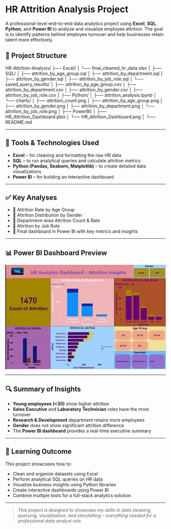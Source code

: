 #  HR Attrition Analysis Project

A professional-level end-to-end data analytics project using **Excel**, **SQL**, **Python**, and **Power BI** to analyze and visualize employee attrition. The goal is to identify patterns behind employee turnover and help businesses retain talent more effectively.


## 📁 Project Structure

HR-Attrition-Analysis/
├── Excel/
│ └── final_cleaned_hr_data.xlsx
│
├── SQL/
│ ├── attrition_by_age_group.sql
│ ├── attrition_by_department.sql
│ ├── attrition_by_gender.sql
│ ├── attrition_by_job_role.sql
│ └── saved_query_results/
│ ├── attrition_by_age_group.csv
│ ├── attrition_by_department.csv
│ ├── attrition_by_gender.csv
│ ├── attrition_by_job_role.csv
│
├── Python/
│ ├── attrition_analysis.ipynb
│ └── charts/
│ ├── attrition_count.png
│ ├── attrition_by_age_group.png
│ ├── attrition_by_gender.png
│ ├── attrition_by_department.png
│ └── attrition_by_job_role.png
│
├── PowerBI/
│ ├── HR_Attrition_Dashboard.pbix
│ └── HR_Attrition_Dashboard.png
│
└── README.md


---

## 🧰 Tools & Technologies Used

- **Excel** – for cleaning and formatting the raw HR data
- **SQL** – to run analytical queries and calculate attrition metrics
- **Python (Pandas, Seaborn, Matplotlib)** – to create detailed data visualizations
- **Power BI** – for building an interactive dashboard

---

## ✅ Key Analyses

- 🔹 Attrition Rate by Age Group
- 🔹 Attrition Distribution by Gender
- 🔹 Department-wise Attrition Count & Rate
- 🔹 Attrition by Job Role
- 🔹 Final dashboard in Power BI with key metrics and insights

---

## 📊 Power BI Dashboard Preview

![HR Attrition Dashboard](PowerBI/HR_Attrition_Dashboard.png)

---

## 🔍 Summary of Insights

- **Young employees (<35)** show higher attrition
- **Sales Executive** and **Laboratory Technician** roles have the most turnover
- **Research & Development** department retains more employees
- **Gender** does not show significant attrition difference
- The **Power BI dashboard** provides a real-time executive summary

---

## 🧠 Learning Outcome

This project showcases how to:
- Clean and organize datasets using Excel
- Perform analytical SQL queries on HR data
- Visualize business insights using Python libraries
- Create interactive dashboards using Power BI
- Combine multiple tools for a full-stack analytics solution

---

> *This project is designed to showcase my skills in data cleaning, querying, visualization, and storytelling – everything needed for a professional data analyst role.*


